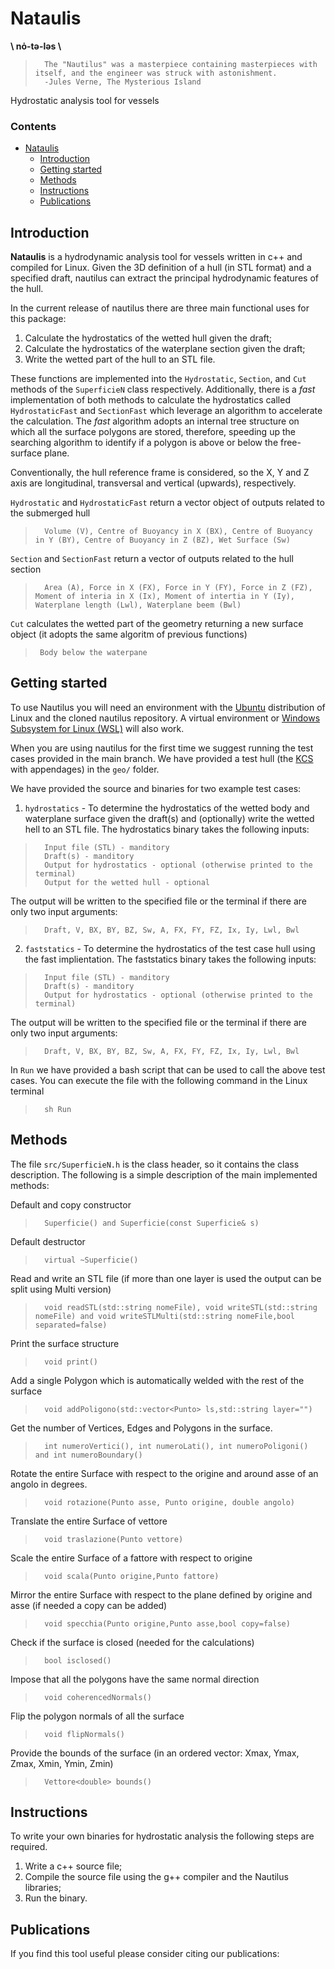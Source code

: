 # Nataulis
**\\ nȯ-tə-ləs \\**

>       The "Nautilus" was a masterpiece containing masterpieces with itself, and the engineer was struck with astonishment.
>       -Jules Verne, The Mysterious Island

Hydrostatic analysis tool for vessels

### Contents
- [Nataulis](#nataulis)
  * [Introduction](#Introduction)
  * [Getting started](#Getting-started)
  * [Methods](#Methods)
  * [Instructions](#Instructions)
  * [Publications](#Publications)

## Introduction
**Nataulis** is a hydrodynamic analysis tool for vessels written in c++ and compiled for Linux. Given the 3D definition of a hull (in STL format) and a specified draft, nautilus can extract the principal hydrodynamic features of the hull.

In the current release of nautilus there are three main functional uses for this package:

1. Calculate the hydrostatics of the wetted hull given the draft;
2. Calculate the hydrostatics of the waterplane section given the draft;
3. Write the wetted part of the hull to an STL file.

These functions are implemented into the `Hydrostatic`, `Section`, and `Cut` methods of the `SuperficieN` class respectively.
Additionally, there is a *fast* implementation of both methods to calculate the hydrostatics called `HydrostaticFast` and `SectionFast` which leverage an algorithm to accelerate the calculation. The *fast* algorithm adopts an internal tree structure on which all the surface polygons are stored, therefore, speeding up the searching algorithm to identify if a polygon is above or below the free-surface plane.

Conventionally, the hull reference frame is considered, so the X, Y and Z axis are longitudinal, transversal and vertical (upwards), respectively. 

`Hydrostatic` and `HydrostaticFast` return a vector object of outputs related to the submerged hull

>       Volume (V), Centre of Buoyancy in X (BX), Centre of Buoyancy in Y (BY), Centre of Buoyancy in Z (BZ), Wet Surface (Sw)

`Section` and `SectionFast` return a vector of outputs related to the hull section

>       Area (A), Force in X (FX), Force in Y (FY), Force in Z (FZ), Moment of interia in X (Ix), Moment of intertia in Y (Iy), Waterplane length (Lwl), Waterplane beem (Bwl)

`Cut` calculates the wetted part of the geometry returning a new surface object (it adopts the same algoritm of previous functions)

>      Body below the waterpane
>      
## Getting started
To use Nautilus you will need an environment with the <a href="https://ubuntu.com/" target="_blank">Ubuntu</a> distribution of Linux and the cloned nautilus repository. A virtual environment or <a href="https://ubuntu.com/tutorials/install-ubuntu-on-wsl2-on-windows-10#1-overview" target="_blank">Windows Subsystem for Linux (WSL)</a> will also work.

When you are using nautilus for the first time we suggest running the test cases provided in the main branch. We have provided a test hull (the <a href="http://www.simman2008.dk/KCS/kcs_geometry.htm" target="_blank">KCS</a> with appendages) in the `geo/` folder.

We have provided the source and binaries for two example test cases:
1. `hydrostatics` - To determine the hydrostatics of the wetted body and waterplane surface given the draft(s) and (optionally) write the wetted hell to an STL file.
The hydrostatics binary takes the following inputs:
>       Input file (STL) - manditory
>       Draft(s) - manditory
>       Output for hydrostatics - optional (otherwise printed to the terminal)
>       Output for the wetted hull - optional

The output will be written to the specified file or the terminal if there are only two input arguments:
>       Draft, V, BX, BY, BZ, Sw, A, FX, FY, FZ, Ix, Iy, Lwl, Bwl


2. `faststatics` - To determine the hydrostatics of the test case hull using the fast implientation.
The faststatics binary takes the following inputs:
>       Input file (STL) - manditory
>       Draft(s) - manditory
>       Output for hydrostatics - optional (otherwise printed to the terminal)

The output will be written to the specified file or the terminal if there are only two input arguments:
>       Draft, V, BX, BY, BZ, Sw, A, FX, FY, FZ, Ix, Iy, Lwl, Bwl

In `Run` we have provided a bash script that can be used to call the above test cases. You can execute the file with the following command in the Linux terminal
>       sh Run
 
## Methods
The file `src/SuperficieN.h` is the class header, so it contains the class description. The following is a simple description of the main implemented methods:

Default and copy constructor
>       Superficie() and Superficie(const Superficie& s)
Default destructor
>       virtual ~Superficie()
Read and write an STL file (if more than one layer is used the output can be split using Multi version)
>       void readSTL(std::string nomeFile), void writeSTL(std::string nomeFile) and void writeSTLMulti(std::string nomeFile,bool separated=false)
Print the surface structure
>       void print()
Add a single Polygon which is automatically welded with the rest of the surface
>       void addPoligono(std::vector<Punto> ls,std::string layer="")
Get the number of Vertices, Edges and Polygons in the surface.
>       int numeroVertici(), int numeroLati(), int numeroPoligoni() and	int numeroBoundary()
Rotate the entire Surface with respect to the origine and around asse of an angolo in degrees.
>       void rotazione(Punto asse, Punto origine, double angolo)
Translate the entire Surface of vettore
>       void traslazione(Punto vettore)
Scale the entire Surface of a fattore with respect to origine
>       void scala(Punto origine,Punto fattore)
Mirror the entire Surface with respect to the plane defined by origine and asse (if needed a copy can be added)
>       void specchia(Punto origine,Punto asse,bool copy=false)
Check if the surface is closed (needed for the calculations)
>       bool isclosed()
Impose that all the polygons have the same normal direction
>       void coherencedNormals()
Flip the polygon normals of all the surface 
>       void flipNormals()
Provide the bounds of the surface (in an ordered vector: Xmax, Ymax, Zmax, Xmin, Ymin, Zmin)
>       Vettore<double> bounds()


## Instructions
To write your own binaries for hydrostatic analysis the following steps are required.
1.  Write a c++ source file;
2.  Compile the source file using the g++ compiler and the Nautilus libraries;
3.  Run the binary.

## Publications
If you find this tool useful please consider citing our publications: 

        
